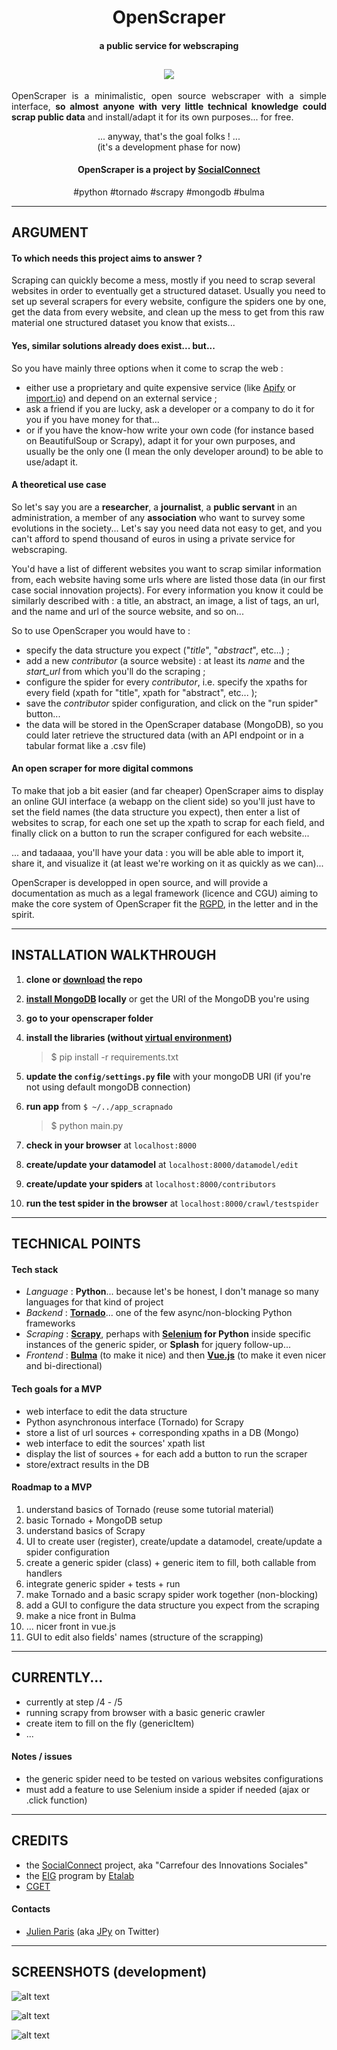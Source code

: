 


<h1 align=center>  OpenScraper</h1>

<h4 align=center> a public service for webscraping</h4>

<h2 align=center>
	<img src="./openscraper/static/images/logo_openscraper.png">
</h2>

<p align=justify>
OpenScraper is a minimalistic, open source webscraper with a simple interface, <b>so almost anyone with very little technical knowledge could scrap public data</b> and install/adapt it for its own purposes... for free.</p>

<p align=center>... anyway, that's the goal folks ! ... <br>(it's a development phase for now)</p>


<h4 align=center> OpenScraper is a project by <a href=https://entrepreneur-interet-general.etalab.gouv.fr/defi/2017/09/26/socialconnect/ >SocialConnect</a></h4>

<p align=center>#python #tornado #scrapy #mongodb #bulma</p>

----
## ARGUMENT

#### **To which needs this project aims to answer ?**
Scraping can quickly become a mess, mostly if you need to scrap several websites in order to eventually get a structured dataset. Usually you need to set up several scrapers for every website, configure the spiders one by one, get the data from every website, and clean up the mess to get from this raw material one structured dataset you know that exists... 

#### **Yes, similar solutions already does exist... but...**
So you have mainly three options when it come to scrap the web : 
- either use a proprietary and quite expensive service (like [Apify](https://www.apify.com/) or [import.io](https://www.apify.com/)) and depend on an external service ;
- ask a friend if you are lucky, ask a developer or a company to do it for you if you have money for that...
- or if you have the know-how write your own code (for instance based on BeautifulSoup or Scrapy), adapt it for your own purposes, and usually be the only one (I mean the only developer around) to be able to use/adapt it.

#### **A theoretical use case**
So let's say you are a **researcher**, a **journalist**, a **public servant** in an administration, a member of any **association** who want to survey some evolutions in the society... Let's say you need data not easy to get, and you can't afford to spend thousand of euros in using a private service for webscraping. 

You'd have a list of different websites you want to scrap similar information from, each website having some urls where are listed those data (in our first case social innovation projects). For every information you know it could be similarly described with : a title, an abstract, an image, a list of tags, an url, and the name and url of the source website, and so on... 

So to use OpenScraper you would have to : 
- specify the data structure you expect ("_title_", "_abstract_", etc...) ;
- add a new _contributor_ (a source website) : at least its _name_ and the _start_url_ from which you'll do the scraping ; 
- configure the spider for every _contributor_, i.e. specify the xpaths for every field (xpath for "title", xpath for "abstract", etc... );
- save the _contributor_ spider configuration, and click on the "run spider" button... 
- the data will be stored in the OpenScraper database (MongoDB), so you could later retrieve the structured data (with an API endpoint or in a tabular format like a .csv file)

#### **An open scraper for more digital commons**
To make that job a bit easier (and far cheaper) OpenScraper aims to display an online GUI interface (a webapp on the client side) so you'll just have to set the field names (the data structure you expect), then enter a list of websites to scrap, for each one set up the xpath to scrap for each field, and finally click on a button to run the scraper configured for each website... 

... and tadaaaa, you'll have your data : you will be able able to import it, share it, and visualize it (at least we're working on it as quickly as we can)... 

OpenScraper is developped in open source, and will provide a documentation as much as a legal framework (licence and CGU) aiming to make the core system of OpenScraper fit the [RGPD](https://en.wikipedia.org/wiki/General_Data_Protection_Regulation), in the letter and in the spirit. 


-------

## INSTALLATION WALKTHROUGH

1. **clone or [download](https://github.com/entrepreneur-interet-general/OpenScraper/archive/master.zip) the repo**
1. **[install MongoDB](https://docs.mongodb.com/manual/installation/) locally** or get the URI of the MongoDB you're using
1. **go to your openscraper folder**
1. **install the libraries (without [virtual environment](https://pypi.python.org/pypi/virtualenv))**

	> $ pip install -r requirements.txt

1. **update the `config/settings.py` file** with your mongoDB URI (if you're not using default mongoDB connection)

1. **run app** from `$ ~/../app_scrapnado`

	> $ python main.py

1. **check in your browser** at `localhost:8000`

1. **create/update your datamodel** at `localhost:8000/datamodel/edit`

1. **create/update your spiders** at `localhost:8000/contributors`

1. **run the test spider in the browser** at `localhost:8000/crawl/testspider`

------

## TECHNICAL POINTS

#### Tech stack
- _Language_ : **Python**... because let's be honest, I don't manage so many languages for that kind of project
- _Backend_  : **[Tornado](http://www.tornadoweb.org/en/stable/)**... one of the few async/non-blocking Python frameworks
- _Scraping_ : **[Scrapy](https://scrapy.org/)**, perhaps with **[Selenium](http://selenium-python.readthedocs.io/) for Python**  inside specific instances of the generic spider, or **Splash** for jquery follow-up...
- _Frontend_ : **[Bulma](https://bulma.io/)**  (to make it nice) and then **[Vue.js](https://vuejs.org/)** (to make it even nicer and bi-directional)

#### Tech goals for a MVP
- web interface to edit the data structure
- Python asynchronous interface (Tornado) for Scrapy 
- store a list of url sources + corresponding xpaths in a DB (Mongo)
- web interface to edit the sources' xpath list
- display the list of sources + for each add a button to run the scraper
- store/extract results in the DB

#### Roadmap to a MVP
1. understand basics of Tornado (reuse some tutorial material)
1. basic Tornado + MongoDB setup
1. understand basics of Scrapy
1. UI to create user (register), create/update a datamodel, create/update a spider configuration
1. create a generic spider (class) + generic item to fill, both callable from handlers
1. integrate generic spider + tests + run
1. make Tornado and a basic scrapy spider work together (non-blocking)
1. add a GUI to configure the data structure you expect from the scraping
1. make a nice front in Bulma 
1. ... nicer front in vue.js
1. GUI to edit also fields' names (structure of the scrapping)


------

## CURRENTLY... 
- currently at step /4 - /5
- running scrapy from browser with a basic generic crawler
- create item to fill on the fly (genericItem)
- ...

#### Notes / issues
- the generic spider need to be tested on various websites configurations
- must add a feature to use Selenium inside a spider if needed (ajax or .click function)



-------
## CREDITS 

- the [SocialConnect](https://entrepreneur-interet-general.etalab.gouv.fr/defi/2017/09/26/socialconnect/) project, aka "Carrefour des Innovations Sociales"
- the [EIG](https://entrepreneur-interet-general.etalab.gouv.fr/) program by [Etalab](https://www.etalab.gouv.fr/)
- [CGET](http://www.cget.gouv.fr/)

#### Contacts

- [Julien Paris](<mailto:julien.paris@cget.gouv.fr>) (aka [JPy](https://twitter.com/jparis_py) on Twitter)

---------

## SCREENSHOTS (development)

![alt text](./screenshots/openscraper_v0.1_beta-index.png "index")

![alt text](./screenshots/openscraper_v0.1_beta-edit_datamodel.png "index")

![alt text](./screenshots/openscraper_v0.1_beta-list_scrapers.png "index")